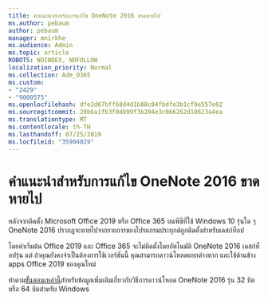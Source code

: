 ```yaml
---
title: คำแนะนำสำหรับการแก้ไข OneNote 2016 ขาดหายไป
ms.author: pebaum
author: pebaum
manager: mnirkhe
ms.audience: Admin
ms.topic: article
ROBOTS: NOINDEX, NOFOLLOW
localization_priority: Normal
ms.collection: Adm_O365
ms.custom:
- "2429"
- "9000575"
ms.openlocfilehash: dfe2d67bff68d4d1b88c04fbdfe3b1cf9e557e02
ms.sourcegitcommit: 20b6a1fb3f0d899f3b204e3c066262d10623a4ea
ms.translationtype: MT
ms.contentlocale: th-TH
ms.lasthandoff: 07/25/2019
ms.locfileid: "35904029"
---
```

# <a name="suggestions-for-resolving-onenote-2016-is-missing"></a>คำแนะนำสำหรับการแก้ไข OneNote 2016 ขาดหายไป

หลังจากติดตั้ง Microsoft Office 2019 หรือ Office 365 บนพีซีที่ใช้ Windows 10 รุ่นใด ๆ OneNote 2016 ปรากฏจะหายไปจากรายการของโปรแกรมประยุกต์ถูกติดตั้งสำหรับเดสก์ท็อป

โดยค่าเริ่มต้น Office 2019 และ Office 365 จะไม่ติดตั้งโดยอัตโนมัติ OneNote 2016 เดสก์ท็อปรุ่น แต่ ถ้าคุณยังคงจำเป็นต้องการใช้เวอร์ชันนี้ คุณสามารถดาวน์โหลดแยกต่างหาก และใช้ด้านข้าง apps Office 2019 ของคุณใหม่

ทำตาม[ขั้นตอนเหล่านี้](https://support.office.com/article/OneNote-2016-is-missing-after-installing-Office-2019-or-Office-365-1844ba87-7248-4bd8-a735-66a52f98e6e5)สำหรับข้อมูลเพิ่มเติมเกี่ยวกับวิธีการดาวน์โหลด OneNote 2016 รุ่น 32 บิต หรือ 64 บิตสำหรับ Windows
